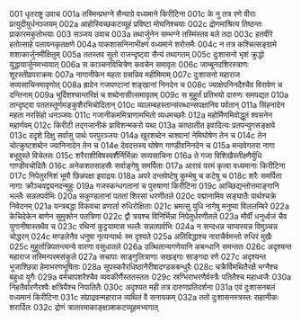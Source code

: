001	धृतराष्ट्र उवाच
001a	तस्मिन्प्रभग्ने सैन्याग्रे वध्यमाने किरीटिना
001c	के नु तत्र रणे वीराः प्रत्युदीयुर्धनञ्जयम्
002a	आहोस्विच्छकटव्यूहं प्रविष्टा मोघनिश्चयाः
002c	द्रोणमाश्रित्य तिष्ठन्तः प्राकारमकुतोभयाः
003	सञ्जय उवाच
003a	तथार्जुनेन सम्भग्ने तस्मिंस्तव बले तदा
003c	हतवीरे हतोत्साहे पलायनकृतक्षणे
004a	पाकशासनिनाभीक्ष्णं वध्यमाने शरोत्तमैः
004c	न तत्र कश्चित्सङ्ग्रामे शशाकार्जुनमीक्षितुम्
005a	ततस्तव सुतो राजन्दृष्ट्वा सैन्यं तथागतम्
005c	दुःशासनो भृशं क्रुद्धो युद्धायार्जुनमभ्ययात्
006a	स काञ्चनविचित्रेण कवचेन समावृतः
006c	जाम्बूनदशिरस्त्राणः शूरस्तीव्रपराक्रमः
007a	नागानीकेन महता ग्रसन्निव महीमिमाम्
007c	दुःशासनो महाराज सव्यसाचिनमावृणोत्
008a	ह्रादेन गजघण्टानां शङ्खानां निनदेन च
008c	ज्याक्षेपनिनदैश्चैव विरावेण च दन्तिनाम्
009a	भूर्दिशश्चान्तरिक्षं च शब्देनासीत्समावृतम्
009c	स मुहूर्तं प्रतिभयो दारुणः समपद्यत
010a	तान्दृष्ट्वा पततस्तूर्णमङ्कुशैरभिचोदितान्
010c	व्यालम्बहस्तान्संरब्धान्सपक्षानिव पर्वतान्
011a	सिंहनादेन महता नरसिंहो धनञ्जयः
011c	गजानीकममित्राणामभितो व्यधमच्छरैः
012a	महोर्मिणमिवोद्धूतं श्वसनेन महार्णवम्
012c	किरीटी तद्गजानीकं प्राविशन्मकरो यथा
013a	काष्ठातीत इवादित्यः प्रतपन्युगसङ्क्षये
013c	ददृशे दिक्षु सर्वासु पार्थः परपुरञ्जयः
014a	खुरशब्देन चाश्वानां नेमिघोषेण तेन च
014c	तेन चोत्क्रुष्टशब्देन ज्यानिनादेन तेन च
014e	देवदत्तस्य घोषेण गाण्डीवनिनदेन च
015a	मन्दवेगतरा नागा बभूवुस्ते विचेतसः
015c	शरैराशीविषस्पर्शैर्निर्भिन्नाः सव्यसाचिना
016a	ते गजा विशिखैस्तीक्ष्णैर्युधि गाण्डीवचोदितैः
016c	अनेकशतसाहस्रैः सर्वाङ्गेषु समर्पिताः
017a	आरावं परमं कृत्वा वध्यमानाः किरीटिना
017c	निपेतुरनिशं भूमौ छिन्नपक्षा इवाद्रयः
018a	अपरे दन्तवेष्टेषु कुम्भेषु च कटेषु च
018c	शरैः समर्पिता नागाः क्रौञ्चवद्व्यनदन्मुहुः
019a	गजस्कन्धगतानां च पुरुषाणां किरीटिना
019c	आच्छिद्यन्तोत्तमाङ्गानि भल्लैः सन्नतपर्वभिः
020a	सकुण्डलानां पततां शिरसां धरणीतले
020c	पद्मानामिव सङ्घातैः पार्थश्चक्रे निवेदनम्
021a	यन्त्रबद्धा विकवचा व्रणार्ता रुधिरोक्षिताः
021c	भ्रमत्सु युधि नागेषु मनुष्या विललम्बिरे
022a	केचिदेकेन बाणेन सुमुक्तेन पतत्रिणा
022c	द्वौ त्रयश्च विनिर्भिन्ना निपेतुर्धरणीतले
023a	मौर्वीं धनुर्ध्वजं चैव युगानीषास्तथैव च
023c	रथिनां कुट्टयामास भल्लैः सन्नतपर्वभिः
024a	न सन्दधन्न चाप्यस्यन्न विमुञ्चन्न चोद्धरन्
024c	मण्डलेनैव धनुषा नृत्यन्पार्थः स्म दृश्यते
025a	अतिविद्धाश्च नाराचैर्वमन्तो रुधिरं मुखैः
025c	मुहूर्तान्निपतन्त्यन्ये वारणा वसुधातले
026a	उत्थितान्यगणेयानि कबन्धानि समन्ततः
026c	अदृश्यन्त महाराज तस्मिन्परमसंकुले
027a	सचापाः साङ्गुलित्राणाः सखड्गाः साङ्गदा रणे
027c	अदृश्यन्त भुजाश्छिन्ना हेमाभरणभूषिताः
028a	सूपस्करैरधिष्ठानैरीषादण्डकबन्धुरैः
028c	चक्रैर्विमथितैरक्षै भग्नैश्च बहुधा युगैः
029a	वर्मचापशरैश्चैव व्यवकीर्णैस्ततस्ततः
029c	स्रग्भिराभरणैर्वस्त्रैः पतितैश्च महाध्वजैः
030a	निहतैर्वारणैरश्वैः क्षत्रियैश्च निपातितैः
030c	अदृश्यत मही तत्र दारुणप्रतिदर्शना
031a	एवं दुःशासनबलं वध्यमानं किरीटिना
031c	संप्राद्रवन्महाराज व्यथितं वै सनायकम्
032a	ततो दुःशासनस्त्रस्तः सहानीकः शरार्दितः
032c	द्रोणं त्रातारमाकाङ्क्षञ्शकटव्यूहमभ्यगात्

